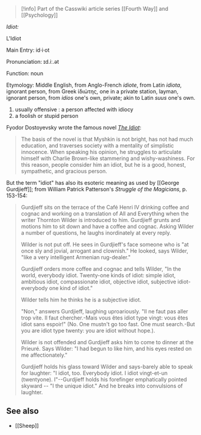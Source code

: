 
> [!info] Part of the Casswiki article series [[Fourth Way]] and [[Psychology]]

_Idiot:_

L'Idiot

Main Entry: id·i·ot

Pronunciation: ɪd.iː.ət

Function: noun

Etymology: Middle English, from Anglo-French _idiote_, from Latin _idiota_, ignorant person, from Greek ἰδιώτης, one in a private station, layman, ignorant person, from _idios_ one's own, private; akin to Latin _suus_ one's own.

1.  usually offensive : a person affected with idiocy
2.  a foolish or stupid person

Fyodor Dostoyevsky wrote the famous novel [_The Idiot_](http://www.online-literature.com/dostoevsky/idiot/):

> The basis of the novel is that Myshkin is not bright, has not had much education, and traverses society with a mentality of simplistic innocence. When speaking his opinion, he struggles to articulate himself with Charlie Brown-like stammering and wishy-washiness. For this reason, people consider him an idiot, but he is a good, honest, sympathetic, and gracious person.

But the term "idiot" has also its esoteric meaning as used by [[George Gurdjieff]]; from William Patrick Patterson's _Struggle of the Magicians_, p. 153-154:

> Gurdjieff sits on the terrace of the Café Henri IV drinking coffee and cognac and working on a translation of All and Everything when the writer Thornton Wilder is introduced to him. Gurdjieff grunts and motions him to sit down and have a coffee and cognac. Asking Wilder a number of questions, he laughs inordinately at every reply.
> 
> Wilder is not put off. He sees in Gurdjieff's face someone who is "at once sly and jovial, arrogant and clownish." He looked, says Wilder, "like a very intelligent Armenian rug-dealer."
> 
> Gurdjieff orders more coffee and cognac and tells Wilder, "In the world, everybody idiot. Twenty-one kinds of idiot: simple idiot, ambitious idiot, compassionate idiot, objective idiot, subjective idiot-everybody one kind of idiot."
> 
> Wilder tells him he thinks he is a subjective idiot.
> 
> "Non," answers Gurdjieff, laughing uproariously. "Il ne faut pas aller trop vite. Il faut chercher.-Mais vous êtes idiot type vingt: vous êtes idiot sans espoir!" (No. One mustn't go too fast. One must search.-But you are idiot type twenty: you are idiot without hope.).
> 
> Wilder is not offended and Gurdjieff asks him to come to dinner at the Prieuré. Says Wilder: "I had begun to like him, and his eyes rested on me affectionately."
> 
> Gurdjieff holds his glass toward Wilder and says-barely able to speak for laughter: "I idiot, too. Everybody idiot. I idiot vingt-et-un (twentyone). I"--Gurdjieff holds his forefinger emphatically pointed skyward -- "I the unique idiot." And he breaks into convulsions of laughter.

See also
--------

*   [[Sheep]]